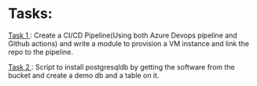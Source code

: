 # Tasks:

[ Task 1 ](https://github.com/Naveen-Yerravarpau-Modak/Tachyons-Gratis-Tasks_Naveen/tree/main/Task-1_CI-CD-Terraform): Create a CI/CD Pipeline(Using both Azure Devops pipeline and Github actions) and write a module to provision a VM instance and link the repo to the pipeline.

[ Task 2 ](https://github.com/Naveen-Yerravarpau-Modak/Tachyons-Gratis-Tasks_Naveen/tree/main/Task-2_Postgres-installation-script) : Script to install postgresqldb by getting the software from the bucket and create a demo db and a table on it.